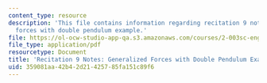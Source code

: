 ```yaml
---
content_type: resource
description: 'This file contains information regarding recitation 9 notes: generalized
  forces with double pendulum example.'
file: https://ol-ocw-studio-app-qa.s3.amazonaws.com/courses/2-003sc-engineering-dynamics-fall-2011/359081aa42b42d21425785fa151c89f6_MIT2_003SCF11_rec9notes1.pdf
file_type: application/pdf
resourcetype: Document
title: 'Recitation 9 Notes: Generalized Forces with Double Pendulum Example '
uid: 359081aa-42b4-2d21-4257-85fa151c89f6
---
```

